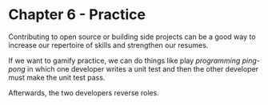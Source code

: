 # Chapter 6 - Practice

Contributing to open source or building side projects can be a good way to increase our repertoire of skills and strengthen our resumes.

If we want to gamify practice, we can do things like play _programming ping-pong_ in which one developer writes a unit test and then the other developer must make the unit test pass.

Afterwards, the two developers reverse roles.
